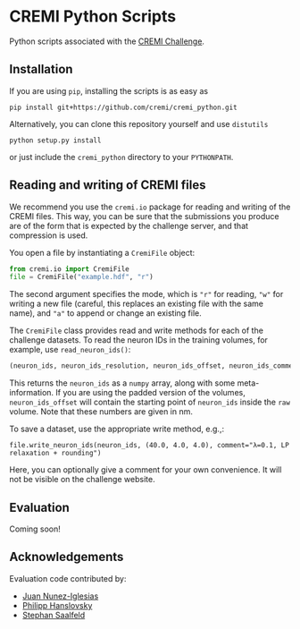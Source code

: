 CREMI Python Scripts
====================

Python scripts associated with the [CREMI Challenge](http://cremi.org).

Installation
------------

If you are using `pip`, installing the scripts is as easy as

```
pip install git+https://github.com/cremi/cremi_python.git
```

Alternatively, you can clone this repository yourself and use `distutils`
```
python setup.py install
```
or just include the `cremi_python` directory to your `PYTHONPATH`.

Reading and writing of CREMI files
----------------------------------

We recommend you use the `cremi.io` package for reading and writing of the
CREMI files. This way, you can be sure that the submissions you produce are of
the form that is expected by the challenge server, and that compression is
used.

You open a file by instantiating a `CremiFile` object:
```python
from cremi.io import CremiFile
file = CremiFile("example.hdf", "r")
```
The second argument specifies the mode, which is `"r"` for reading, `"w"` for
writing a new file (careful, this replaces an existing file with the same
name), and `"a"` to append or change an existing file.

The `CremiFile` class provides read and write methods for each of the challenge
datasets. To read the neuron IDs in the training volumes, for example, use
`read_neuron_ids()`:
```python
(neuron_ids, neuron_ids_resolution, neuron_ids_offset, neuron_ids_comment) = file.read_neuron_ids()
```
This returns the `neuron_ids` as a `numpy` array, along with some meta-information. If you are using the padded version of the volumes, `neuron_ids_offset` will contain the starting point of `neuron_ids` inside the `raw` volume. Note that these numbers are given in nm.

To save a dataset, use the appropriate write method, e.g.,:
```
file.write_neuron_ids(neuron_ids, (40.0, 4.0, 4.0), comment="λ=0.1, LP relaxation + rounding")
```
Here, you can optionally give a comment for your own convenience. It will not
be visible on the challenge website.

Evaluation
----------

Coming soon!

Acknowledgements
----------------

Evaluation code contributed by:

  * [Juan Nunez-Iglesias](http://github.com/jni)
  * [Philipp Hanslovsky](http://github.com/hanslovsky)
  * [Stephan Saalfeld](http://github.com/axtimwalde)
